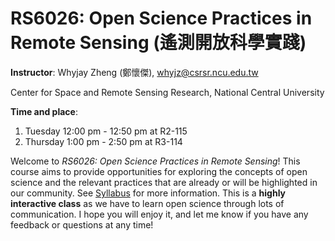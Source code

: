 # RS6026: Open Science Practices in Remote Sensing (遙測開放科學實踐)

**Instructor**: Whyjay Zheng (鄭懷傑), whyjz@csrsr.ncu.edu.tw

Center for Space and Remote Sensing Research, National Central University

**Time and place**: 

1. Tuesday 12:00 pm - 12:50 pm at R2-115 
2. Thursday 1:00 pm - 2:50 pm at R3-114

Welcome to *RS6026: Open Science Practices in Remote Sensing*! This course aims to provide opportunities for exploring the concepts of open science and the relevant practices that are already or will be highlighted in our community. See [Syllabus](syllabus.html) for more information. This is a **highly interactive class** as we have to learn open science through lots of communication. I hope you will enjoy it, and let me know if you have any feedback or questions at any time!